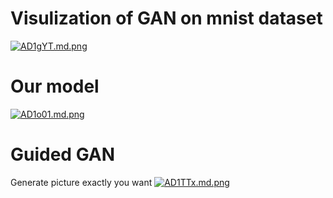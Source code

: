 # Visulization of GAN on mnist dataset
[![AD1gYT.md.png](https://s2.ax1x.com/2019/03/30/AD1gYT.md.png)](https://imgchr.com/i/AD1gYT)

# Our model
[![AD1o01.md.png](https://s2.ax1x.com/2019/03/30/AD1o01.md.png)](https://imgchr.com/i/AD1o01)

# Guided GAN
Generate picture exactly you want
[![AD1TTx.md.png](https://s2.ax1x.com/2019/03/30/AD1TTx.md.png)](https://imgchr.com/i/AD1TTx)
